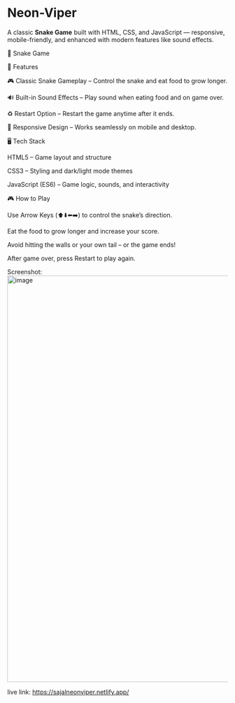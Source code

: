 # Neon-Viper
A classic **Snake Game** built with HTML, CSS, and JavaScript — responsive, mobile-friendly, and enhanced with modern features like sound effects.

🐍 Snake Game


🚀 Features

🎮 Classic Snake Gameplay – Control the snake and eat food to grow longer.

🔊 Built-in Sound Effects – Play sound when eating food and on game over.

♻️ Restart Option – Restart the game anytime after it ends.

📱 Responsive Design – Works seamlessly on mobile and desktop.


🖥️ Tech Stack

HTML5 – Game layout and structure

CSS3 – Styling and dark/light mode themes

JavaScript (ES6) – Game logic, sounds, and interactivity


🎮 How to Play

Use Arrow Keys (⬆️⬇️⬅️➡️) to control the snake’s direction.

Eat the food to grow longer and increase your score.

Avoid hitting the walls or your own tail – or the game ends!

After game over, press Restart to play again.




Screenshot:
<img width="1687" height="930" alt="image" src="https://github.com/user-attachments/assets/b1054a25-1395-4d55-b6b3-a5ece1fa7628" />




live link:  https://sajalneonviper.netlify.app/




